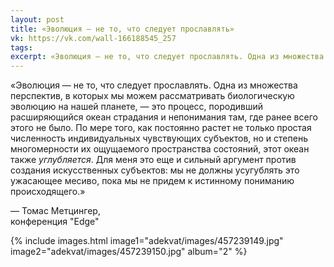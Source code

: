 ```yaml
---
layout: post
title: «Эволюция — не то, что следует прославлять»
vk: https://vk.com/wall-166188545_257
tags: 
excerpt: «Эволюция — не то, что следует прославлять. Одна из множества перспектив, в которых мы можем рассматривать биологическую эволюцию на нашей планете, — это процесс, породивший расширяющийся океан страдания и непонимания там, где ранее всего этого не было. По мере того, как постоянно растет ...
---
```

«Эволюция — не то, что следует прославлять. Одна из множества перспектив, в которых мы можем рассматривать биологическую эволюцию на нашей планете, — это процесс, породивший расширяющийся океан страдания и непонимания там, где ранее всего этого не было. По мере того, как постоянно растет не только простая численность индивидуальных чувствующих субъектов, но и степень многомерности их ощущаемого пространства состояний, этот океан также _углубляется_. Для меня это еще и сильный аргумент против создания искусственных субъектов: мы не должны усугублять это ужасающее месиво, пока мы не придем к истинному пониманию происходящего.»

— Томас Метцингер,<br>
конференция "Edge"

{% include images.html image1="adekvat/images/457239149.jpg" image2="adekvat/images/457239150.jpg" album="2" %}